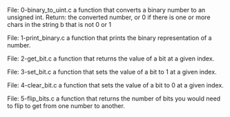File: 0-binary_to_uint.c a function that converts a binary number to an unsigned int. Return: the converted number, or 0 if there is one or more chars in the string b that is not 0 or 1

File: 1-print_binary.c a function that prints the binary representation of a number.

File: 2-get_bit.c a function that returns the value of a bit at a given index.

File: 3-set_bit.c a function that sets the value of a bit to 1 at a given index.

File: 4-clear_bit.c a function that sets the value of a bit to 0 at a given index.

File: 5-flip_bits.c a function that returns the number of bits you would need to flip to get from one number to another.
